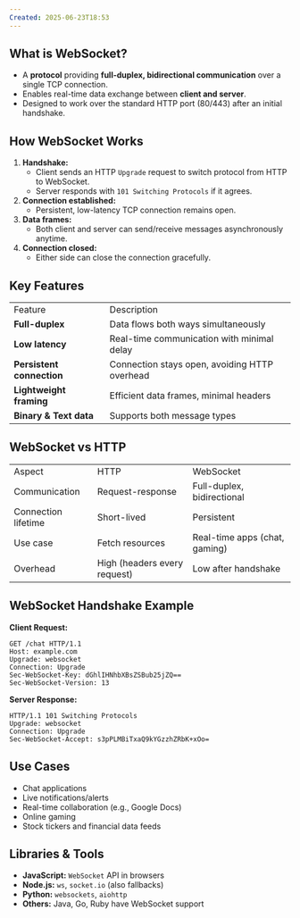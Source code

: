```yaml
---
Created: 2025-06-23T18:53
---
```

## What is WebSocket?

- A **protocol** providing **full-duplex, bidirectional communication** over a single TCP connection.
- Enables real-time data exchange between **client and server**.
- Designed to work over the standard HTTP port (80/443) after an initial handshake.

  

## How WebSocket Works

1. **Handshake:**
    - Client sends an HTTP `Upgrade` request to switch protocol from HTTP to WebSocket.
    - Server responds with `101 Switching Protocols` if it agrees.
2. **Connection established:**
    - Persistent, low-latency TCP connection remains open.
3. **Data frames:**
    - Both client and server can send/receive messages asynchronously anytime.
4. **Connection closed:**
    - Either side can close the connection gracefully.

  

## Key Features

|   |   |
|---|---|
|Feature|Description|
|**Full-duplex**|Data flows both ways simultaneously|
|**Low latency**|Real-time communication with minimal delay|
|**Persistent connection**|Connection stays open, avoiding HTTP overhead|
|**Lightweight framing**|Efficient data frames, minimal headers|
|**Binary & Text data**|Supports both message types|

  

## WebSocket vs HTTP

|   |   |   |
|---|---|---|
|Aspect|HTTP|WebSocket|
|Communication|Request-response|Full-duplex, bidirectional|
|Connection lifetime|Short-lived|Persistent|
|Use case|Fetch resources|Real-time apps (chat, gaming)|
|Overhead|High (headers every request)|Low after handshake|

  

## WebSocket Handshake Example

**Client Request:**

```Plain
GET /chat HTTP/1.1
Host: example.com
Upgrade: websocket
Connection: Upgrade
Sec-WebSocket-Key: dGhlIHNhbXBsZSBub25jZQ==
Sec-WebSocket-Version: 13
```

**Server Response:**

```Plain
HTTP/1.1 101 Switching Protocols
Upgrade: websocket
Connection: Upgrade
Sec-WebSocket-Accept: s3pPLMBiTxaQ9kYGzzhZRbK+xOo=
```

  

## Use Cases

- Chat applications
- Live notifications/alerts
- Real-time collaboration (e.g., Google Docs)
- Online gaming
- Stock tickers and financial data feeds

  

## Libraries & Tools

- **JavaScript:** `WebSocket` API in browsers
- **Node.js:** `ws`, `socket.io` (also fallbacks)
- **Python:** `websockets`, `aiohttp`
- **Others:** Java, Go, Ruby have WebSocket support